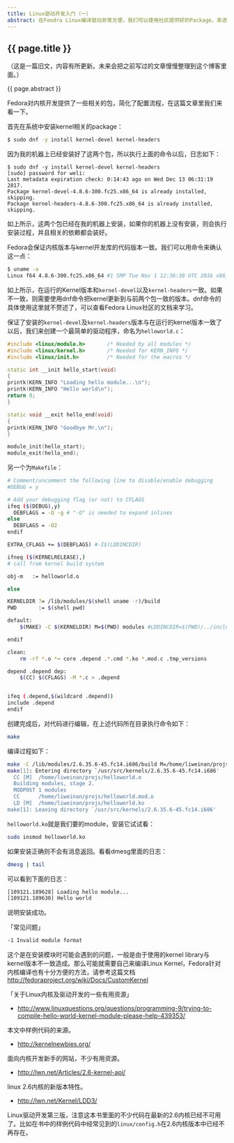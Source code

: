 ```yaml
---
title: Linux驱动开发入门（一）
abstract: 在Feodra Linux编译驱动非常方便，我们可以使用社区提供好的Package，来进行编译工作。
---
```


## {{ page.title }}

（这是一篇旧文，内容有所更新。未来会把之前写过的文章慢慢整理到这个博客里面。）

{{ page.abstract }}

Fedora对内核开发提供了一些相关的包，简化了配置流程，在这篇文章里我们来看一下。


首先在系统中安装kernel相关的package：

```bash
$ sudo dnf -y install kernel-devel kernel-headers
```

因为我的机器上已经安装好了这两个包，所以执行上面的命令以后，日志如下：

```baah
$ sudo dnf -y install kernel-devel kernel-headers
[sudo] password for weli:
Last metadata expiration check: 0:14:43 ago on Wed Dec 13 06:31:19 2017.
Package kernel-devel-4.8.6-300.fc25.x86_64 is already installed, skipping.
Package kernel-headers-4.8.6-300.fc25.x86_64 is already installed, skipping.
```                                 

如上所示，这两个包已经在我的机器上安装，如果你的机器上没有安装，则会执行安装过程，并且相关的依赖都会装好。

Fedora会保证内核版本与kernel开发库的代码版本一致。我们可以用命令来确认这一点：

```bash
$ uname -a
Linux f64 4.8.6-300.fc25.x86_64 #1 SMP Tue Nov 1 12:36:38 UTC 2016 x86_64 x86_64 x86_64 GNU/Linux
```

如上所示，在运行的Kernel版本和`kernel-devel`以及`kernel-headers`一致。如果不一致，则需要使用dnf命令把kernel更新到与前两个包一致的版本。dnf命令的具体使用这里就不赘述了，可以查看Fedora Linux社区的文档来学习。

保证了安装的`kernel-devel`及`kernel-headers`版本与在运行的kernel版本一致了以后，我们来创建一个最简单的驱动程序，命名为`helloworld.c`：

```cpp
#include <linux/module.h>       /* Needed by all modules */
#include <linux/kernel.h>       /* Needed for KERN_INFO */
#include <linux/init.h>         /* Needed for the macros */

static int __init hello_start(void)
{
printk(KERN_INFO "Loading hello module...\n");
printk(KERN_INFO "Hello world\n");
return 0;
}

static void __exit hello_end(void)
{
printk(KERN_INFO "Goodbye Mr.\n");
}

module_init(hello_start);
module_exit(hello_end);
```

另一个为`Makefile`：

```bash
# Comment/uncomment the following line to disable/enable debugging
#DEBUG = y

# Add your debugging flag (or not) to CFLAGS
ifeq ($(DEBUG),y)
  DEBFLAGS = -O -g # "-O" is needed to expand inlines
else
  DEBFLAGS = -O2
endif

EXTRA_CFLAGS += $(DEBFLAGS) #-I$(LDDINCDIR)

ifneq ($(KERNELRELEASE),)
# call from kernel build system

obj-m	:= helloworld.o

else

KERNELDIR ?= /lib/modules/$(shell uname -r)/build
PWD       := $(shell pwd)

default:
	$(MAKE) -C $(KERNELDIR) M=$(PWD) modules #LDDINCDIR=$(PWD)/../include modules

endif

clean:
	rm -rf *.o *~ core .depend .*.cmd *.ko *.mod.c .tmp_versions

depend .depend dep:
	$(CC) $(CFLAGS) -M *.c > .depend


ifeq (.depend,$(wildcard .depend))
include .depend
endif
```

创建完成后，对代码进行编辑，在上述代码所在目录执行命令如下：

```bash
make
```

编译过程如下：

```bash
make -C /lib/modules/2.6.35.6-45.fc14.i686/build M=/home/liweinan/projs modules #LDDINCDIR=/home/liweinan/projs/../include modules
make[1]: Entering directory `/usr/src/kernels/2.6.35.6-45.fc14.i686'
  CC [M]  /home/liweinan/projs/helloworld.o
  Building modules, stage 2.
  MODPOST 1 modules
  CC      /home/liweinan/projs/helloworld.mod.o
  LD [M]  /home/liweinan/projs/helloworld.ko
make[1]: Leaving directory `/usr/src/kernels/2.6.35.6-45.fc14.i686'
```

`helloworld.ko`就是我们要的module，安装它试试看：

```bash
sudo insmod helloworld.ko
```

如果安装正确则不会有消息返回。看看dmesg里面的日志：

```bash
dmesg | tail
```

可以看到下面的日志：

```bash
[109121.189628] Loading hello module...
[109121.189630] Hello world
```

说明安装成功。

「常见问题」

```bash
-1 Invalid module format
```

这个是在安装模块时可能会遇到的问题，一般是由于使用的kernel library与kernel版本不一致造成。那么可能就需要自己来编译Linux Kernel，Fedora针对内核编译也有十分方便的方法，请参考这篇文档 http://fedoraproject.org/wiki/Docs/CustomKernel

「关于Linux内核及驱动开发的一些有用资源」

- http://www.linuxquestions.org/questions/programming-9/trying-to-compile-hello-world-kernel-module-please-help-439353/

本文中样例代码的来源。

- http://kernelnewbies.org/

面向内核开发新手的网站，不少有用资源。

- http://lwn.net/Articles/2.6-kernel-api/

linux 2.6内核的新版本特性。

- http://lwn.net/Kernel/LDD3/

Linux驱动开发第三版，注意这本书里面的不少代码在最新的2.6内核已经不可用了。比如在书中的样例代码中经常见到的`linux/config.h`在2.6内核版本中已经不再存在。
